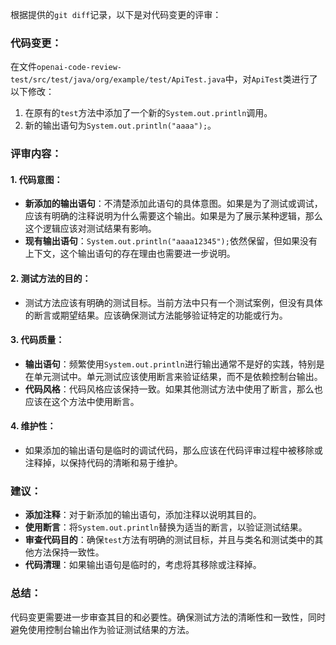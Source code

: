 根据提供的`git diff`记录，以下是对代码变更的评审：

### 代码变更：
在文件`openai-code-review-test/src/test/java/org/example/test/ApiTest.java`中，对`ApiTest`类进行了以下修改：

1. 在原有的`test`方法中添加了一个新的`System.out.println`调用。
2. 新的输出语句为`System.out.println("aaaa");`。

### 评审内容：

#### 1. 代码意图：
- **新添加的输出语句**：不清楚添加此语句的具体意图。如果是为了测试或调试，应该有明确的注释说明为什么需要这个输出。如果是为了展示某种逻辑，那么这个逻辑应该对测试结果有影响。
- **现有输出语句**：`System.out.println("aaaa12345");`依然保留，但如果没有上下文，这个输出语句的存在理由也需要进一步说明。

#### 2. 测试方法的目的：
- 测试方法应该有明确的测试目标。当前方法中只有一个测试案例，但没有具体的断言或期望结果。应该确保测试方法能够验证特定的功能或行为。

#### 3. 代码质量：
- **输出语句**：频繁使用`System.out.println`进行输出通常不是好的实践，特别是在单元测试中。单元测试应该使用断言来验证结果，而不是依赖控制台输出。
- **代码风格**：代码风格应该保持一致。如果其他测试方法中使用了断言，那么也应该在这个方法中使用断言。

#### 4. 维护性：
- 如果添加的输出语句是临时的调试代码，那么应该在代码评审过程中被移除或注释掉，以保持代码的清晰和易于维护。

### 建议：
- **添加注释**：对于新添加的输出语句，添加注释以说明其目的。
- **使用断言**：将`System.out.println`替换为适当的断言，以验证测试结果。
- **审查代码目的**：确保`test`方法有明确的测试目标，并且与类名和测试类中的其他方法保持一致性。
- **代码清理**：如果输出语句是临时的，考虑将其移除或注释掉。

### 总结：
代码变更需要进一步审查其目的和必要性。确保测试方法的清晰性和一致性，同时避免使用控制台输出作为验证测试结果的方法。